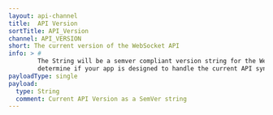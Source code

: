 ```yaml
---
layout: api-channel
title:  API Version
sortTitle: API_Version
channel: API_VERSION
short: The current version of the WebSocket API
info: > #
        The String will be a semver compliant version string for the WebSocketAPI. You should use this to
        determine if your app is designed to handle the current API syntax.
payloadType: single
payload:
  type: String
  comment: Current API Version as a SemVer string
---
```

